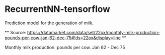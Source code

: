 # RecurrentNN-tensorflow

Prediction model for the generation of milk.

** Source: https://datamarket.com/data/set/22ox/monthly-milk-production-pounds-per-cow-jan-62-dec-75#!ds=22ox&display=line **

Monthly milk production: pounds per cow. Jan 62 - Dec 75
